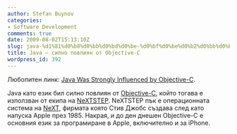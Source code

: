 ```yaml
---
author: Stefan Buynov
categories:
- Software Development
comments: true
date: 2009-08-02T15:13:10Z
slug: java-%d1%81%d0%b8%d0%bb%d0%bd%d0%be-%d0%bf%d0%be%d0%b2%d0%bb%d0%b8%d1%8f%d0%bd-%d0%be%d1%82-objective-c
title: Java – силно повлиян от Objective-C
wordpress_id: 392
---
```


Любопитен линк: [Java Was Strongly Influenced by Objective-C](http://www.virtualschool.edu/objectivec/influenceOnJava.html).

Java като език бил силно повлиян от [Objective-C](http://wikipedia.org/wiki/Objective-C), който тогава е използван от екипа на [NeXTSTEP](http://wikipedia.org/wiki/NEXTSTEP). NeXTSTEP пък е операционната система на [NeXT](http://wikipedia.org/wiki/NeXT), фирмата която Стив Джобс създава след като напуска Apple през 1985. Накрая, и до ден днешен Objective-C е основния език за програмиране в Apple, включително и за iPhone.

